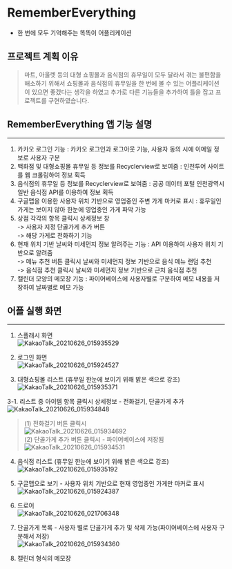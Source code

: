 # RememberEverything   
- 한 번에 모두 기억해주는 똑똑이 어플리케이션

## 프로젝트 계획 이유
> 마트, 아울렛 등의 대형 쇼핑몰과 음식점의 휴무일이 모두 달라서 겪는 불편함을 해소하기 위해서 쇼핑몰과 음식점의 휴무일을 한 번에 볼 수 있는
> 어플리케이션이 있으면 좋겠다는 생각을 하였고 추가로 다른 기능들을 추가하여 틀을 잡고 프로젝트를 구현하였습니다.

## RememberEverything 앱 기능 설명
---------------------------------
1. 카카오 로그인 기능 : 카카오 로그인과 로그아웃 기능, 사용자 동의 시에 이메일 정보로 사용자 구분
2. 백화점 및 대형쇼핑몰 휴무일 등 정보를 Recyclerview로 보여줌 : 인천투어 사이트를 웹 크롤링하여 정보 획득
3. 음식점의 휴무일 등 정보를 Recyclerview로 보여줌 : 공공 데이터 포털 인천광역시 일반 음식점 API를 이용하여 정보 획득
4. 구글맵을 이용한 사용자 위치 기반으로 영업중인 주변 가게 마커로 표시 : 휴무일인 가게는 보이지 않아 한눈에 영업중인 가게 파악 가능
5. 상점 각각의 항목 클릭시 상세정보 창  
    -> 사용자 지정 단골가게 추가 버튼  
    -> 해당 가게로 전화하기 기능
6. 현재 위치 기반 날씨와 미세먼지 정보 알려주는 기능 : API 이용하여 사용자 위치 기반으로 알려줌  
   -> 메뉴 추천 버튼 클릭시 날씨와 미세먼지 정보 기반으로 음식 메뉴 랜덤 추천  
   -> 음식점 추천 클릭시 날씨와 미세먼지 정보 기반으로 근처 음식점 추천
7. 캘린더 모양의 메모장 기능 : 파이어베이스에 사용자별로 구분하여 메모 내용을 저장하여 날짜별로 메모 가능


## 어플 실행 화면
-----------------
1. 스플래시 화면  
   ![KakaoTalk_20210626_015935529](https://user-images.githubusercontent.com/71651038/123461103-9b249f00-d623-11eb-9979-3694a22efc65.jpg)
   
2. 로그인 화면  
 ![KakaoTalk_20210626_015924527](https://user-images.githubusercontent.com/71651038/123461169-b8596d80-d623-11eb-854e-8a7580a08970.jpg)

3. 대형쇼핑몰 리스트 (휴무일 한눈에 보이기 위해 밝은 색으로 강조)  
  ![KakaoTalk_20210626_015935371](https://user-images.githubusercontent.com/71651038/123461231-d030f180-d623-11eb-801b-f225076245c3.jpg)

3-1. 리스트 중 아이템 항목 클릭시 상세정보 - 전화걸기, 단골가게 추가  
  ![KakaoTalk_20210626_015934848](https://user-images.githubusercontent.com/71651038/123462823-bf817b00-d625-11eb-9dbe-1acf284b7703.jpg)
> (1) 전화걸기 버튼 클릭시  
> ![KakaoTalk_20210626_015934692](https://user-images.githubusercontent.com/71651038/123463019-fc4d7200-d625-11eb-9111-baa7d425a951.jpg)  
> (2) 단골가게 추가 버튼 클릭시 - 파이어베이스에 저장됨
> ![KakaoTalk_20210626_015934531](https://user-images.githubusercontent.com/71651038/123463235-3d458680-d626-11eb-9adf-dd4223c81402.jpg)


4. 음식점 리스트 (휴무일 한눈에 보이기 위해 밝은 색으로 강조)  
  ![KakaoTalk_20210626_015935192](https://user-images.githubusercontent.com/71651038/123461358-fc4c7280-d623-11eb-88c3-ffb0a203098c.jpg)
  
5. 구글맵으로 보기 - 사용자 위치 기반으로 현재 영업중인 가게만 마커로 표시
  ![KakaoTalk_20210626_015924387](https://user-images.githubusercontent.com/71651038/123462216-fa36e380-d624-11eb-8a29-d99072a89f11.jpg)

6. 드로어  
  ![KakaoTalk_20210626_021706348](https://user-images.githubusercontent.com/71651038/123462411-42560600-d625-11eb-9226-277121808e1a.jpg)

7. 단골가게 목록 - 사용자 별로 단골가게 추가 및 삭제 가능(파이어베이스에 사용자 구분해서 저장)  
  ![KakaoTalk_20210626_015934360](https://user-images.githubusercontent.com/71651038/123462528-687ba600-d625-11eb-8b3e-25ca7aa58ac2.jpg)

8. 캘린더 형식의 메모장
